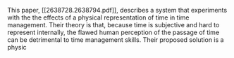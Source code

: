 This paper, [[2638728.2638794.pdf]], describes a system that experiments with the the effects of a physical representation of time in time management. Their theory is that, because time is subjective and hard to represent internally, the flawed human perception of the passage of time can be detrimental to time management skills. Their proposed solution is a physic